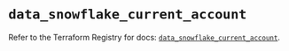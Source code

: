 # `data_snowflake_current_account`

Refer to the Terraform Registry for docs: [`data_snowflake_current_account`](https://registry.terraform.io/providers/snowflake-labs/snowflake/1.0.3/docs/data-sources/current_account).
